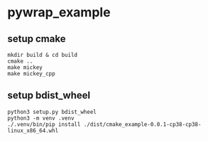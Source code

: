 # pywrap_example

## setup cmake
```
mkdir build & cd build
cmake ..
make mickey
make mickey_cpp
```

## setup bdist_wheel
```
python3 setup.py bdist_wheel
python3 -m venv .venv
./.venv/bin/pip install ./dist/cmake_example-0.0.1-cp38-cp38-linux_x86_64.whl
```

